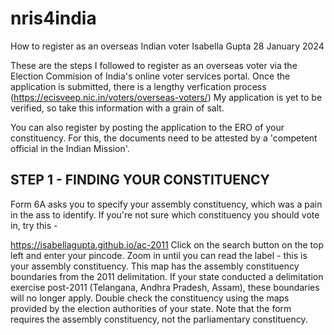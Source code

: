 # nris4india
How to register as an overseas Indian voter
Isabella Gupta 
28 January 2024 

These are the steps I followed to register as an overseas voter via the Election Commision of India's online voter services portal. Once the application is submitted, there is a lengthy verfication process (https://ecisveep.nic.in/voters/overseas-voters/)
My application is yet to be verified, so take this information with a grain of salt. 

You can also register by posting the application to the ERO of your constituency. For this, the documents need to be attested by a 'competent official in the Indian Mission'. 

## STEP 1 - FINDING YOUR CONSTITUENCY 
Form 6A asks you to specify your assembly constituency, which was a pain in the ass to identify. 
If you're not sure which constituency you should vote in, try this - 

https://isabellagupta.github.io/ac-2011
Click on the search button on the top left and enter your pincode. Zoom in until you can read the label - this is your assembly constituency. 
This map has the assembly constituency boundaries from the 2011 delimitation. If your state conducted a delimitation exercise post-2011 (Telangana, Andhra Pradesh, Assam), these boundaries will no longer apply. 
Double check the constituency using the maps provided by the election authorities of your state. 
Note that the form requires the assembly constituency, not the parliamentary constituency. 



